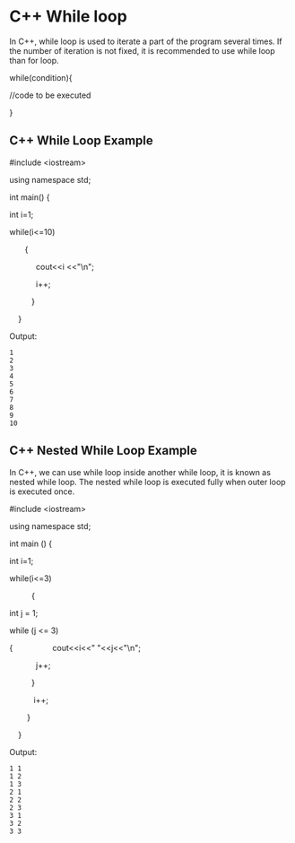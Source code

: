 # C++ While loop

In C++, while loop is used to iterate a part of the program several times. If the number of iteration is not fixed, it is recommended to use while loop than for loop.

while\(condition\){    

//code to be executed  

}    

## C++ While Loop Example

\#include &lt;iostream&gt;

using namespace std;  

int main\(\) {         

int i=1;      

while\(i&lt;=10\)   

       {      

            cout&lt;&lt;i &lt;&lt;"\n";    

            i++;  

          }       

    }  

Output:

```
1
2
3
4
5
6
7
8
9
10

```

## C++ Nested While Loop Example

In C++, we can use while loop inside another while loop, it is known as nested while loop. The nested while loop is executed fully when outer loop is executed once.

\#include &lt;iostream&gt;

using namespace std;  

int main \(\) {  

int i=1;      

while\(i&lt;=3\)     

          {    

int j = 1;    

while \(j &lt;= 3\)    

{                  cout&lt;&lt;i&lt;&lt;" "&lt;&lt;j&lt;&lt;"\n";      

            j++;  

          }     

           i++;  

        }  

    }    

Output:

```
1 1
1 2
1 3
2 1
2 2 
2 3
3 1
3 2
3 3

```



